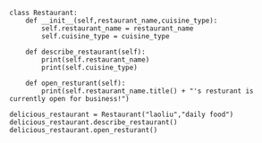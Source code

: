     class Restaurant:
        def __init__(self,restaurant_name,cuisine_type):
            self.restaurant_name = restaurant_name
            self.cuisine_type = cuisine_type
    
        def describe_restaurant(self):
            print(self.restaurant_name)
            print(self.cuisine_type)

        def open_resturant(self):
            print(self.restaurant_name.title() + "'s resturant is currently open for business!")

    delicious_restaurant = Restaurant("laoliu","daily food")
    delicious_restaurant.describe_restaurant()
    delicious_restaurant.open_resturant()
